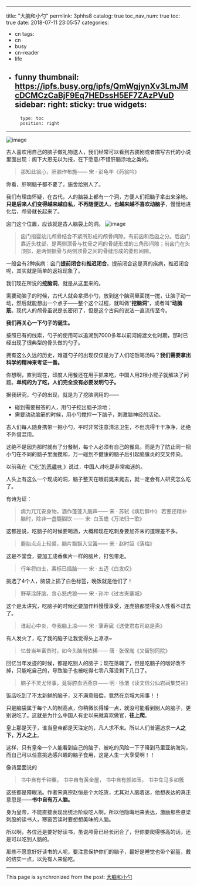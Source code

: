 
---
title: "大脑和小勺"
permlink: 3phhs8
catalog: true
toc_nav_num: true
toc: true
date: 2018-07-11 23:05:57
categories:
- cn
tags:
- cn
- busy
- cn-reader
- life
- funny
thumbnail: https://ipfs.busy.org/ipfs/QmWgjynXv3LmJMcDCMCzCaBjF9Eq7HEDssH5EF7ZAzPVuD
sidebar:
    right:
        sticky: true
widgets:
    -
        type: toc
        position: right
---


![image](https://ipfs.busy.org/ipfs/QmWgjynXv3LmJMcDCMCzCaBjF9Eq7HEDssH5EF7ZAzPVuD)

古人喜欢用自己的脑子做礼物送人，我们经常可以看到古装剧或者描写古代的小说里面出现：阁下大恩无以为报，在下愿意/不惜肝脑涂地之类的。
> 那知此翁心，肝脑作布施—— 宋 · 彭龟年《药翁吟》

你看，肝啊脑子都不要了，施舍给别人了。
 
我们有理由怀疑，在古代，人的脑袋上都有一个洞，方便人们把脑子拿出来涂地。**只是后来人们变得越来越自私，不再随便送人，也越来越不喜欢动脑子**，慢慢地进化后，颅骨就长起来了。
 
囟门这个位置，应该就是古人脑袋上的洞。
![image](https://ipfs.busy.org/ipfs/QmX7x3hKKmFjGMyfCUuDcGYfz1kuJLxZE8kijoAV4n7fdV)
> 囟门指婴幼儿颅骨结合不紧所形成的颅骨间隙。有前囟和后囟之分。后囟门靠近头枕部，是两侧顶骨与枕骨之间的骨缝形成的三角形间隙；前囟门在头顶部，是两侧额骨与两侧顶骨之间的骨缝形成的菱形间隙。

一般会有2种疾病：囟门**提前闭合**和**推迟闭合**。提前闭合这是真的疾病，推迟闭合呢，其实就是简单的返祖现象了。
 
我们现在所说的**挖脑洞**，就是从这里来的。

需要动脑子的时候，古代人就会拿把小勺，放到这个脑洞里面搅一搅，让脑子动一动，然后就能想出一个点子——整个这个过程，就叫做“**挖脑洞**”，或者叫“**动脑筋**。现代人的颅骨虽说是长密闭了，但是这个古典的说法一直流传至今。
 
**我们再关心一下勺子的诞生。**
 
按照已有的线索，勺子的使用可以追溯到7000多年以前河姆渡文化时期，那时已经出现了很典型的骨头做的勺子。

拥有这么久远的历史，难道勺子的出现仅仅是为了人们吃饭喝汤吗？**我们需要拿出科学的精神来考证一番。**
 
你想啊，直到现在，印度人用餐还在用手抓来吃，中国人用2根小棍子就解决了问题。**单纯的为了吃，人们完全没有必要发明勺子。**
 
据我研究，勺子的出现，就是为了挖脑洞用的——
- 碰到需要报答的人，用勺子挖出脑子涂地；
- 需要动动脑筋的时候，用小勺搅拌一下脑子，刺激脑神经的活动。
 

古人们每人随身携带一把小勺，平时非常注意清洁卫生，不但洗得干干净净，还绝不外借混用。

这绝不是因为那时就有了分餐制，每个人必须有自己的餐具。而是为了防止同一把小勺在不同的脑子里面搅和，万一碰到不健康的脑子后引起脑膜炎的交叉传染。
 
以前我在《[“吃”的恶趣味 ](https://steemit.com/cn/@julian2013/4asvwx-or)》说过，中国人对吃是非常痴迷的。

人头上有这么一个现成的洞，脑子整天在眼前晃来晃去，就一定会有人研究怎么吃了。
 
有诗为证：
> 病为兀兀安身物，酒作蓬蓬入脑声—— 宋 · 苏轼《病后醉中》
若要还精补脑时，除非一盏醍醐饮 —— 宋· 白玉蟾《万法归一歌》

这都是说，吃脑子的时候要喝酒，大概和现在吃刺身要加芥末的道理差不多。
 
>鹿胎点点上轻裘，脑片飘飘入宝篝—— 宋 · 赵时韶《落梅》

这是不堂食，要加工成香蕉片一样的脑片，打包带走。
 
>行年将四士，素标已插脑—— 宋 · 五迈《白发叹》

挑选了4个人，脑袋上插了白色标签，晚饭就是他们了！
 
>野草涂肝脑，贪心怒虎狼—— 宋 · 孙冲《过古夹寨城》

这个是太讲究，吃脑子的时候还要加作料慢慢享受，连虎狼都觉得没人性看不过去了。
 
>谁起心中炎，夺我脑上凉—— 宋 · 蒲寿宬《送使君右司赵是斋》

有人发火了，吃了我的脑子让我觉得头上凉凉~
 
>忆昔当年富贵时，如今头脑尚依稀—— 唐 · 张保胤《又留别同院》

回忆当年发迹的时候，都是吃别人的脑子；现在落魄了，但是吃脑子的嗜好改不掉，只能吃自己的，导致脑子也被吃得七零八落没剩下几口了。
 
>脑子不灵尤怪事，竟将腔血洒燕京—— 明 · 徐渭《读文信公仙岩祠集焚吊》

饭店吃到了不太新鲜的脑子，又不满意赔偿，竟然在京城大闹事！！
 
只是脑袋属于每个人的制高点，你稍微长得矮一点，就没可能看到别人的脑子，更别说吃了。这就是为什么中国人有史以来就喜欢做官，**往上爬**。
 
皇上那是天子，谁当皇帝都是天注定的，凡人求不来。所以人们普遍追求**一人之下，万人之上**。

这样，只有皇帝一个人能看到自己的脑子，被吃的风险一下子降到马里亚纳海沟，而自己可以任意挑选感兴趣的脑子食用，这是人生一大享受啊！！
 
像诗里面说的
> 书中自有千钟粟，
书中自有黄金屋，
书中自有颜如玉，
书中车马多如簇

这些都是障眼法。作者宋真宗赵恒是个大吃货，尤其对人脑着迷，他想表达的真正意思是——**书中自有万人脑。**
 
身为皇帝，不能直接表现出统治阶级吃人啊，所以他隐晦地来表达，激励那些悬梁刺股的读书人，寒窗苦读时要想想美味的人脑。
 
所以啊，各位还是要好好读书，虽说颅骨已经长闭合了，但你要爬得够高的话，还是可以吃到人脑的。

那些不愿意好好读书的人呢，要注意保护你们的脑子，最好是睡觉也带个钢盔，戴的结实一点，以免有人来偷吃。

- - -

This page is synchronized from the post: [大脑和小勺](https://steemit.com/@julian2013/3phhs8)
